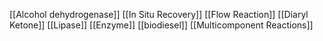 [[Alcohol dehydrogenase]]
[[In Situ Recovery]]
[[Flow Reaction]]
[[Diaryl Ketone]]
[[Lipase]]
[[Enzyme]]
[[biodiesel]]
[[Multicomponent Reactions]]
